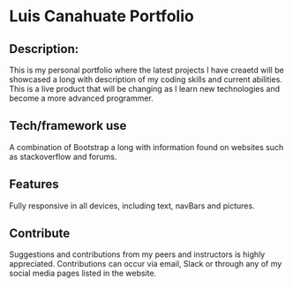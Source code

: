 # Luis Canahuate Portfolio


## Description: 
This is my personal portfolio where the latest projects I have creaetd will be showcased a long with description of my coding skills and current abilities. This is a live product that will be changing as I learn new technologies and become a more advanced programmer.

## Tech/framework use
A combination of Bootstrap a long with information found on websites such as stackoverflow and forums. 

## Features
Fully responsive in all devices, including text, navBars and pictures.


## Contribute

Suggestions and contributions from my peers and instructors is highly appreciated. Contributions can occur via email, Slack or through any of my social media pages listed in the website.


